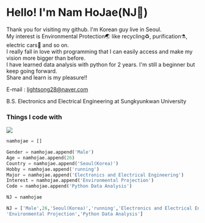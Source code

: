 # Hello! I'm Nam HoJae(NJ🐻)
 Thank you for visiting my github. I'm Korean guy live in Seoul.<br>
 My interest is Environmental Protection🌏 like recycling♻️, purification⚗️, electric cars🚗 and so on.<br>
 I really fall in love with programming that I can easily access and make my vision more bigger than before.<br>
 I have learned data analysis with python for 2 years. I'm still a beginner but keep going forward.<br>
 Share and learn is my pleasure!!

E-mail : lightsong28@naver.com

B.S. Electronics and Electrical Engineering at Sungkyunkwan University

### Things I code with
<img src="https://img.shields.io/badge/Python-3766AB?style=flat-square&logo=Python&logoColor=white"/>

~~~python
namhojae = []

Gender = namhojae.append('Male')
Age = namhojae.append(26)
Country = namhojae.append('Seoul(Korea)')
Hobby = namhojae.append('running')
Major = namhojae.append('Electronics and Electrical Engineering')
Interest = namhojae.append('Environmental Projection')
Code = namhojae.append('Python Data Analysis')

NJ = namhojae
~~~

~~~python
NJ = ['Male',26,'Seoul(Korea)','running','Electronics and Electrical Engineering',
'Environmental Projection','Python Data Analysis']
~~~
